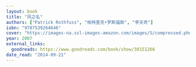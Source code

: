 ```yaml
---
layout: book
title: "风之名"
authors: ["Patrick Rothfuss", "帕特里克•罗斯福斯", "李天奇"]
isbn: "9787539264646"
cover: "https://images-na.ssl-images-amazon.com/images/S/compressed.photo.goodreads.com/books/1462856989i/30151266.jpg"
year: 2007
external_links:
  goodreads: https://www.goodreads.com/book/show/30151266
date_read: "2014-09-21"
---
```

